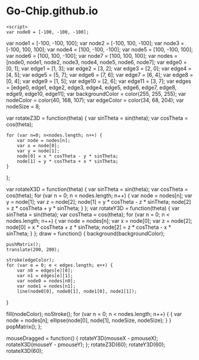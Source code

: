# Go-Chip.github.io
<!DOCTYPE html>
<html>
    <head>
        <meta charset="utf-8">
        <title>New webpage</title>
    </head>
    <body>
    
    <script>
    var node0 = [-100, -100, -100];
var node1 = [-100, -100, 100];
var node2 = [-100, 100, -100];
var node3 = [-100, 100, 100];
var node4 = [100, -100, -100];
var node5 = [100, -100, 100];
var node6 = [100, 100, -100];
var node7 = [100, 100, 100];
var nodes = [node0, node1, node2, node3, node4, node5, node6, node7];
var edge0 = [0, 1];
var edge1 = [1, 3];
var edge2 = [3, 2];
var edge3 = [2, 0];
var edge4 = [4, 5];
var edge5 = [5, 7];
var edge6 = [7, 6];
var edge7 = [6, 4];
var edge8 = [0, 4];
var edge9 = [1, 5];
var edge10 = [2, 6];
var edge11 = [3, 7];
var edges = [edge0, edge1, edge2, edge3, edge4, edge5, edge6, edge7, edge8, edge9, edge10, edge11];
var backgroundColor = color(255, 255, 255);
var nodeColor = color(40, 168, 107);
var edgeColor = color(34, 68, 204);
var nodeSize = 8;

var rotateZ3D = function(theta) {
    var sinTheta = sin(theta);
    var cosTheta = cos(theta);
    
    for (var n=0; n<nodes.length; n++) {
        var node = nodes[n];
        var x = node[0];
        var y = node[1];
        node[0] = x * cosTheta - y * sinTheta;
        node[1] = y * cosTheta + x * sinTheta;
    }
};

var rotateX3D = function(theta) {
   var sinTheta = sin(theta);
   var cosTheta = cos(theta);
   for (var n = 0; n < nodes.length; n++) {
      var node = nodes[n];
      var y = node[1];
      var z = node[2];
      node[1] = y * cosTheta - z * sinTheta;
      node[2] = z * cosTheta + y * sinTheta;
   }
};
var rotateY3D = function(theta) {
   var sinTheta = sin(theta);
   var cosTheta = cos(theta);
   for (var n = 0; n < nodes.length; n++) {
      var node = nodes[n];
      var x = node[0];
      var z = node[2];
      node[0] = x * cosTheta + z * sinTheta;
      node[2] = z * cosTheta - x * sinTheta;
   }
};
draw = function() {
    background(backgroundColor);
    
    pushMatrix();
    translate(200, 200); 
    
    stroke(edgeColor);
    for (var e = 0; e < edges.length; e++) {
        var n0 = edges[e][0];
        var n1 = edges[e][1];
        var node0 = nodes[n0];
        var node1 = nodes[n1];
        line(node0[0], node0[1], node1[0], node1[1]);
}

fill(nodeColor);
noStroke();
for (var n = 0; n < nodes.length; n++) {
{ 
    var node = nodes[n];
    ellipse(node[0], node[1], nodeSize, nodeSize);
}
}
popMatrix();
};

mouseDragged = function() {
    rotateY3D(mouseX - pmouseX);
    rotateX3D(mouseY - pmouseY);
};
rotateZ3D(60);
rotateY3D(60);
rotateX3D(60);
    </script>
    </body>
</html>
